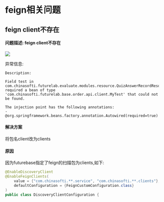 # feign相关问题


## feign client不存在
	
#### 问题描述: feign client不存在
![](http://ww2.sinaimg.cn/large/006tNc79gy1g3baez6ricj314v0h6myb.jpg)

异常信息:
```console
Description:

Field test in com.chinasofti.futurelab.evaluate.modules.resource.QuizAnswerRecordResource required a bean of type 'com.chinasofti.futurelab.base.order.api.client.MyTest' that could not be found.

The injection point has the following annotations:
- @org.springframework.beans.factory.annotation.Autowired(required=true)
```

#### 解决方案

将包名client改为clients

#### 原因

因为futurebase指定了feign的扫描包为clients,如下:
```java
@EnableDiscoveryClient
@EnableFeignClients(
    value = {"com.chinasofti.**.service", "com.chinasofti.**.clients"},
    defaultConfiguration = {FeignCustomConfiguration.class}
)
public class DiscoveryClientConfiguration {
```
    